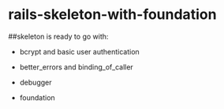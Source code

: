 rails-skeleton-with-foundation
==============================

##skeleton is ready to go with:


* bcrypt and basic user authentication

* better_errors and binding_of_caller

* debugger

* foundation
